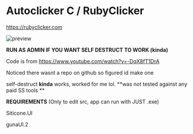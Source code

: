 # Autoclicker C / RubyClicker
https://rubyclicker.com

![preview](https://i.ibb.co/tCwMvLX/Deepin-Screenshot-select-area-20220527012059.png)

**RUN AS ADMIN IF YOU WANT SELF DESTRUCT TO WORK (kinda)**

Code is from https://www.youtube.com/watch?v=-DqX8fT1DrA

Noticed there wasnt a repo on github so figured id make one

self-destruct **kinda** works, worked for me lol. **was not tested against any paid SS tools **

**REQUIREMENTS** (Only to edit src, app can run with JUST .exe)

Siticone.UI 

gunaUI.2
